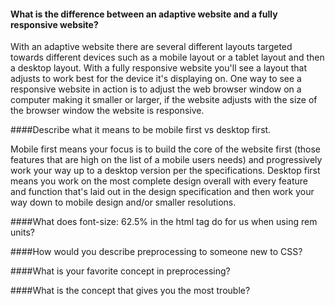 #### What is the difference between an adaptive website and a fully responsive website?

With an adaptive website there are several different layouts targeted towards different devices such as a mobile layout or a tablet layout and then a desktop layout. With a fully responsive website you'll see a layout that adjusts to work best for the device it's displaying on. One way to see a responsive website in action is to adjust the web browser window on a computer making it smaller or larger, if the website adjusts with the size of the browser window the website is responsive.


####Describe what it means to be mobile first vs desktop first.

Mobile first means your focus is to build the core of the website first (those features that are high on the list of a mobile users needs) and progressively work your way up to a desktop version per the specifications. Desktop first means you work on the most complete design overall with every feature and function that's laid out in the design specification and then work your way down to mobile design and/or smaller resolutions.


####What does font-size: 62.5% in the html tag do for us when using rem units?

####How would you describe preprocessing to someone new to CSS?

####What is your favorite concept in preprocessing?

####What is the concept that gives you the most trouble?

